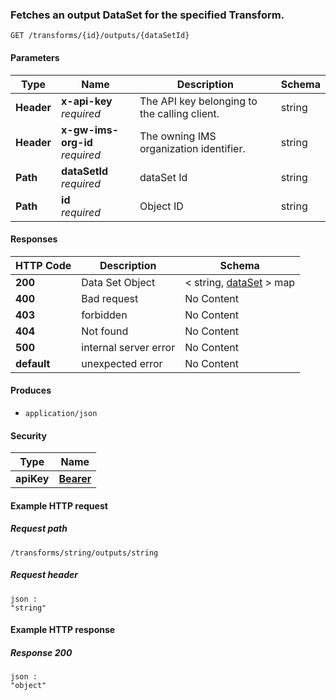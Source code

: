 
<a name="get_outputs_by_transform_id_and_data_set_id"></a>
### Fetches an output DataSet for the specified Transform.
```
GET /transforms/{id}/outputs/{dataSetId}
```


#### Parameters

|Type|Name|Description|Schema|
|---|---|---|---|
|**Header**|**x-api-key**  <br>*required*|The API key belonging to the calling client.|string|
|**Header**|**x-gw-ims-org-id**  <br>*required*|The owning IMS organization identifier.|string|
|**Path**|**dataSetId**  <br>*required*|dataSet Id|string|
|**Path**|**id**  <br>*required*|Object ID|string|


#### Responses

|HTTP Code|Description|Schema|
|---|---|---|
|**200**|Data Set Object|< string, [dataSet](../definitions/dataSet.md#dataset) > map|
|**400**|Bad request|No Content|
|**403**|forbidden|No Content|
|**404**|Not found|No Content|
|**500**|internal server error|No Content|
|**default**|unexpected error|No Content|


#### Produces

* `application/json`


#### Security

|Type|Name|
|---|---|
|**apiKey**|**[Bearer](security.md#bearer)**|


#### Example HTTP request

##### Request path
```
/transforms/string/outputs/string
```


##### Request header
```
json :
"string"
```


#### Example HTTP response

##### Response 200
```
json :
"object"
```



